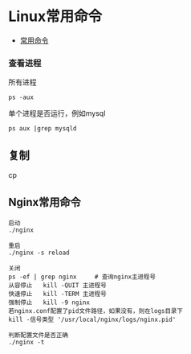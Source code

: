 # Linux常用命令
* [常用命令]()

### 查看进程
所有进程
```linux
ps -aux 
```
单个进程是否运行，例如mysql

```linux
ps aux |grep mysqld
```



## 复制

cp
## Nginx常用命令

```linux
启动  
./nginx  
  
重启  
./nginx -s reload  
  
关闭  
ps -ef | grep nginx     # 查询nginx主进程号  
从容停止   kill -QUIT 主进程号  
快速停止   kill -TERM 主进程号  
强制停止   kill -9 nginx  
若nginx.conf配置了pid文件路径，如果没有，则在logs目录下  
kill -信号类型 '/usr/local/nginx/logs/nginx.pid'  
  
判断配置文件是否正确  
./nginx -t  

```

